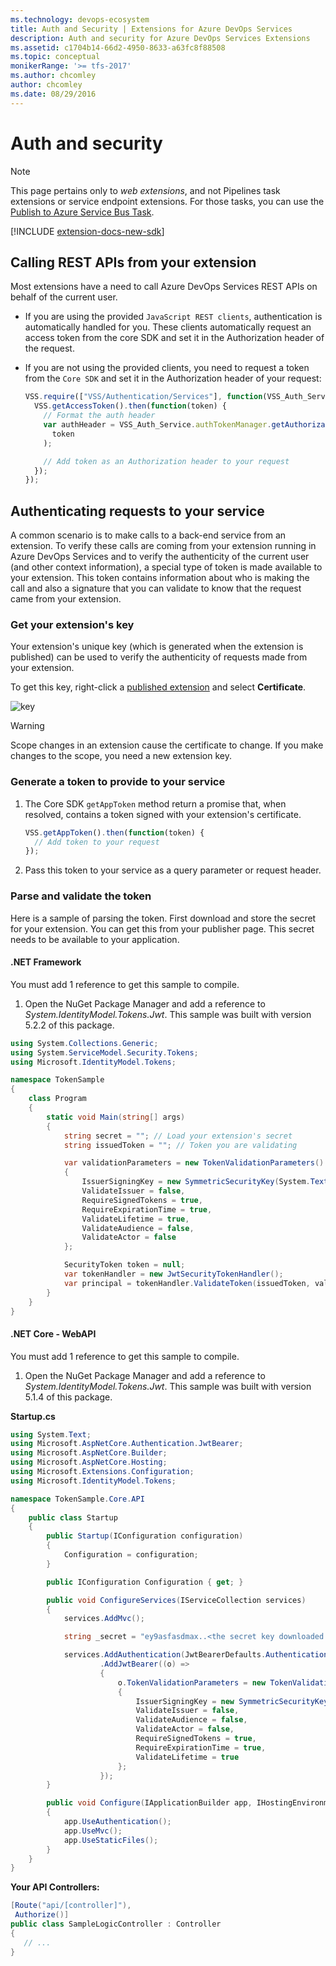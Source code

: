 ```yaml
---
ms.technology: devops-ecosystem
title: Auth and Security | Extensions for Azure DevOps Services
description: Auth and security for Azure DevOps Services Extensions
ms.assetid: c1704b14-66d2-4950-8633-a63fc8f88508
ms.topic: conceptual
monikerRange: '>= tfs-2017'
ms.author: chcomley
author: chcomley
ms.date: 08/29/2016
---
```


# Auth and security

> [!NOTE]
> This page pertains only to _web extensions_, and not Pipelines task extensions or service endpoint extensions. For those tasks, you can use the [Publish to Azure Service Bus Task](../../pipelines/tasks/utility/publish-to-azure-service-bus.md).

[!INCLUDE [extension-docs-new-sdk](../../includes/extension-docs-new-sdk.md)]

## Calling REST APIs from your extension

Most extensions have a need to call Azure DevOps Services REST APIs on behalf of the current user.

* If you are using the provided `JavaScript REST clients`, authentication is automatically handled for you. These clients automatically request an access token from the core SDK and set it in the Authorization header of the request.
* If you are not using the provided clients, you need to request a token from the `Core SDK` and set it in the Authorization header of your request:

  ```javascript
  VSS.require(["VSS/Authentication/Services"], function(VSS_Auth_Service) {
    VSS.getAccessToken().then(function(token) {
      // Format the auth header
      var authHeader = VSS_Auth_Service.authTokenManager.getAuthorizationHeader(
        token
      );

      // Add token as an Authorization header to your request
    });
  });
  ```

## Authenticating requests to your service

A common scenario is to make calls to a back-end service from an extension. To verify these calls are coming from your extension running in Azure DevOps Services and to verify the authenticity of the current user (and other context information), a special type of token is made available to your extension. This token contains information about who is making the call and also a signature that you can validate to know that the request came from your extension.

### Get your extension's key

Your extension's unique key (which is generated when the extension is published) can be used to verify the authenticity of requests made from your extension.

To get this key, right-click a [published extension](../publish/overview.md) and select **Certificate**.

![key](./media/get-extension-key.png)

> [!WARNING]
> Scope changes in an extension cause the certificate to change. If you make changes to the scope, you need a new extension key.

### Generate a token to provide to your service

1.  The Core SDK `getAppToken` method return a promise that, when resolved, contains a token signed with your extension's certificate.

    ```javascript
    VSS.getAppToken().then(function(token) {
      // Add token to your request
    });
    ```

2.  Pass this token to your service as a query parameter or request header.

### Parse and validate the token

Here is a sample of parsing the token. First download and store the secret for your extension. You can get this from your publisher page. This secret needs to be available to your application.

#### .NET Framework

You must add 1 reference to get this sample to compile.

1.  Open the NuGet Package Manager and add a reference to _System.IdentityModel.Tokens.Jwt_. This sample was built with version 5.2.2 of this package.

```csharp
using System.Collections.Generic;
using System.ServiceModel.Security.Tokens;
using Microsoft.IdentityModel.Tokens;

namespace TokenSample
{
	class Program
	{
		static void Main(string[] args)
		{
			string secret = ""; // Load your extension's secret
			string issuedToken = ""; // Token you are validating

			var validationParameters = new TokenValidationParameters()
			{
				IssuerSigningKey = new SymmetricSecurityKey(System.Text.UTF8Encoding.UTF8.GetBytes(secret)),
				ValidateIssuer = false,
				RequireSignedTokens = true,
				RequireExpirationTime = true,
				ValidateLifetime = true,
				ValidateAudience = false,
				ValidateActor = false
			};

			SecurityToken token = null;
			var tokenHandler = new JwtSecurityTokenHandler();
			var principal = tokenHandler.ValidateToken(issuedToken, validationParameters, out token);
		}
	}
}
```

#### .NET Core - WebAPI

You must add 1 reference to get this sample to compile.

1.  Open the NuGet Package Manager and add a reference to _System.IdentityModel.Tokens.Jwt_. This sample was built with version 5.1.4 of this package.

**Startup.cs**

```csharp
using System.Text;
using Microsoft.AspNetCore.Authentication.JwtBearer;
using Microsoft.AspNetCore.Builder;
using Microsoft.AspNetCore.Hosting;
using Microsoft.Extensions.Configuration;
using Microsoft.IdentityModel.Tokens;

namespace TokenSample.Core.API
{
    public class Startup
    {
        public Startup(IConfiguration configuration)
        {
            Configuration = configuration;
        }

        public IConfiguration Configuration { get; }

        public void ConfigureServices(IServiceCollection services)
        {
            services.AddMvc();

            string _secret = "ey9asfasdmax..<the secret key downloaded from the Azure DevOps Services publisher page>.9faf7eh";

            services.AddAuthentication(JwtBearerDefaults.AuthenticationScheme)
                    .AddJwtBearer((o) =>
                    {
                        o.TokenValidationParameters = new TokenValidationParameters()
                        {
                            IssuerSigningKey = new SymmetricSecurityKey(Encoding.UTF8.GetBytes(_secret)),
                            ValidateIssuer = false,
                            ValidateAudience = false,
                            ValidateActor = false,
                            RequireSignedTokens = true,
                            RequireExpirationTime = true,
                            ValidateLifetime = true
                        };
                    });
        }

        public void Configure(IApplicationBuilder app, IHostingEnvironment env)
        {
            app.UseAuthentication();
            app.UseMvc();
            app.UseStaticFiles();
        }
    }
}
```

**Your API Controllers:**

```csharp
[Route("api/[controller]"),
 Authorize()]
public class SampleLogicController : Controller
{
   // ...
}
```
